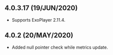 ## 4.0.3.17 (19/JUN/2020)

  * Supports ExoPlayer 2.11.4.

## 4.0.2 (20/MAY/2020)

  * Added null pointer check while metrics update.

